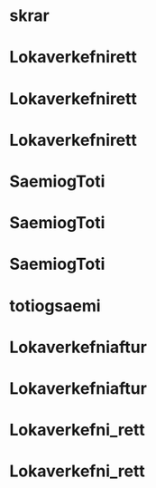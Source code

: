 # skrar
# Lokaverkefnirett
# Lokaverkefnirett
# Lokaverkefnirett
# SaemiogToti
# SaemiogToti
# SaemiogToti
# totiogsaemi
# Lokaverkefniaftur
# Lokaverkefniaftur
# Lokaverkefni_rett
# Lokaverkefni_rett
